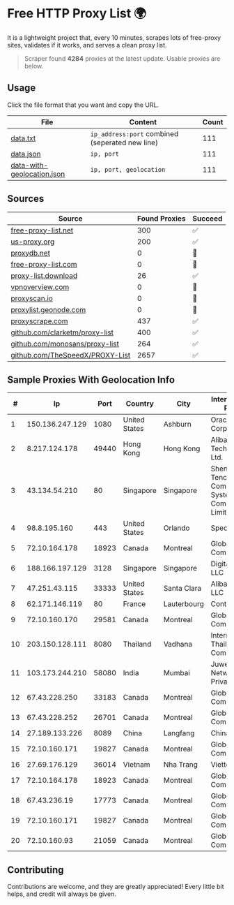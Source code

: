 
# Free HTTP Proxy List 🌍

It is a lightweight project that, every 10 minutes, scrapes lots of free-proxy sites, validates if it works, and serves a clean proxy list.


> Scraper found **4284** proxies at the latest update. Usable proxies are below.

## Usage

Click the file format that you want and copy the URL.


|File|Content|Count|
|----|-------|-----|
|[data.txt](https://raw.githubusercontent.com/themiralay/Proxy-List-World/master/data.txt)|`ip_address:port` combined (seperated new line)|111|
|[data.json](https://raw.githubusercontent.com/themiralay/Proxy-List-World/master/data.json)|`ip, port`|111|
|[data-with-geolocation.json](https://raw.githubusercontent.com/themiralay/Proxy-List-World/master/data-with-geolocation.json)|`ip, port, geolocation`|111|

## Sources

|Source|Found Proxies|Succeed|
|------|-------------|-------|
|[free-proxy-list.net](https://free-proxy-list.net)|300|✅|
|[us-proxy.org](https://www.us-proxy.org)|200|✅|
|[proxydb.net](http://proxydb.net)|0|🚫|
|[free-proxy-list.com](https://free-proxy-list.com/?page=&port=&type%5B%5D=http&type%5B%5D=https&up_time=0&search=Search)|0|🚫|
|[proxy-list.download](https://www.proxy-list.download/HTTP)|26|✅|
|[vpnoverview.com](https://vpnoverview.com/privacy/anonymous-browsing/free-proxy-servers)|0|🚫|
|[proxyscan.io](https://www.proxyscan.io)|0|🚫|
|[proxylist.geonode.com](https://proxylist.geonode.com/api/proxy-list?limit=300&page=1&sort_by=lastChecked&sort_type=desc&protocols=http,https)|0|🚫|
|[proxyscrape.com](https://api.proxyscrape.com/v2/?request=displayproxies&protocol=http&timeout=10000&country=all&ssl=all&anonymity=all)|437|✅|
|[github.com/clarketm/proxy-list](https://raw.githubusercontent.com/clarketm/proxy-list/master/proxy-list-raw.txt)|400|✅|
|[github.com/monosans/proxy-list](https://raw.githubusercontent.com/monosans/proxy-list/main/proxies/http.txt)|264|✅|
|[github.com/TheSpeedX/PROXY-List](https://raw.githubusercontent.com/TheSpeedX/PROXY-List/master/http.txt)|2657|✅|


## Sample Proxies With Geolocation Info

|#|Ip|Port|Country|City|Internet Service Provider|
|-|--|----|-------|----|-------------------------|
|1|150.136.247.129|1080|United States|Ashburn|Oracle Corporation|
|2|8.217.124.178|49440|Hong Kong|Hong Kong|Alibaba (US) Technology Co., Ltd.|
|3|43.134.54.210|80|Singapore|Singapore|Shenzhen Tencent Computer Systems Company Limited|
|4|98.8.195.160|443|United States|Orlando|Spectrum|
|5|72.10.164.178|18923|Canada|Montreal|GloboTech Communications|
|6|188.166.197.129|3128|Singapore|Singapore|DigitalOcean, LLC|
|7|47.251.43.115|33333|United States|Santa Clara|Alibaba Cloud LLC|
|8|62.171.146.119|80|France|Lauterbourg|Contabo GmbH|
|9|72.10.160.170|29581|Canada|Montreal|GloboTech Communications|
|10|203.150.128.111|8080|Thailand|Vadhana|Internet Thailand Company Ltd|
|11|103.173.244.210|58080|India|Mumbai|Juweriyah Networks Private Limited|
|12|67.43.228.250|33183|Canada|Montreal|GloboTech Communications|
|13|67.43.228.252|26701|Canada|Montreal|GloboTech Communications|
|14|27.189.133.226|8089|China|Langfang|Chinanet|
|15|72.10.160.171|19827|Canada|Montreal|GloboTech Communications|
|16|27.69.176.129|36014|Vietnam|Nha Trang|Viettel Group|
|17|72.10.164.178|18923|Canada|Montreal|GloboTech Communications|
|18|67.43.236.19|17773|Canada|Montreal|GloboTech Communications|
|19|72.10.160.171|19827|Canada|Montreal|GloboTech Communications|
|20|72.10.160.93|21059|Canada|Montreal|GloboTech Communications|



## Contributing

Contributions are welcome, and they are greatly appreciated! Every
little bit helps, and credit will always be given.

